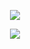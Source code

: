 <p align="center">
  <img src="https://tenor.com/view/aesthetic-wallpaper-gif-24827736"/>
  </p>
<p align="center">
  <img src="https://discord.c99.nl/widget/theme-4/930662117630165013.png"/>
  </p>
